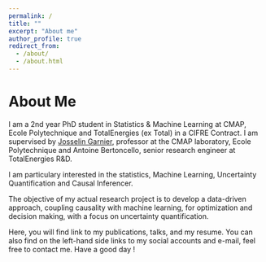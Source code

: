 ```yaml
---
permalink: /
title: ""
excerpt: "About me"
author_profile: true
redirect_from: 
  - /about/
  - /about.html
---
```


About Me
============

I am a 2nd year PhD student in Statistics & Machine Learning at CMAP, Ecole Polytechnique and TotalEnergies (ex Total) in a CIFRE Contract. I am supervised by [Josselin Garnier](https://josselin-garnier.org/), professor at the CMAP laboratory, Ecole Polytechnique and Antoine Bertoncello, senior research engineer at TotalEnergies R&D.

I am particulary interested in the statistics, Machine Learning, Uncertainty Quantification and Causal Inferencer.

The objective of my actual research project is to develop a data-driven approach, coupling causality with machine learning, for optimization and decision making, with a focus on uncertainty quantification.

Here, you will find link to my publications, talks, and my resume. You can also find on the left-hand side links to my social accounts and e-mail, feel free to contact me.
Have a good day !
